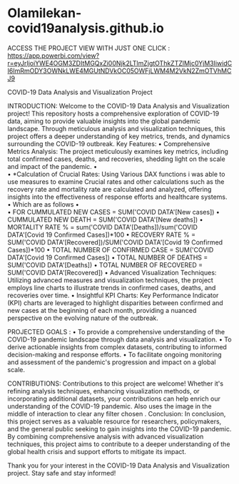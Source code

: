 # Olamilekan-covid19analysis.github.io

ACCESS THE PROJECT VIEW WITH JUST ONE CLICK : https://app.powerbi.com/view?r=eyJrIjoiYWE4OGM3ZDItMGQxZi00Njk2LTlmZjgtOThkZTZlMjc0YjM3IiwidCI6ImRmODY3OWNkLWE4MGUtNDVkOC05OWFjLWM4M2VkN2ZmOTVhMCJ9


COVID-19 Data Analysis and Visualization Project


INTRODUCTION: Welcome to the COVID-19 Data Analysis and Visualization project! This repository hosts a comprehensive exploration of COVID-19 data, aiming to provide valuable insights into the global pandemic landscape. Through meticulous analysis and visualization techniques, this project offers a deeper understanding of key metrics, trends, and dynamics surrounding the COVID-19 outbreak.
Key Features:
•	Comprehensive Metrics Analysis: The project meticulously examines key metrics, including total confirmed cases, deaths, and recoveries, shedding light on the scale and impact of the pandemic.
•	
•	*Calculation of Crucial Rates: Using Various DAX functions i was able to use measures to examine Crucial rates and other calculations such as the recovery rate and mortality rate are calculated and analyzed, offering insights into the effectiveness of response efforts and healthcare systems.
•	Which are as follows
•	
•	FOR CUMMULATED NEW CASES = SUM('COVID DATA'[New cases])
•	CUMMULATED NEW DEATH = SUM('COVID DATA'[New deaths])
•	MORTALITY RATE % = sum('COVID DATA'[Deaths])/sum('COVID DATA'[Covid 19 Confirmed Cases])*100
•	RECOVERY RATE % = SUM('COVID DATA'[Recovered])/SUM('COVID DATA'[Covid 19 Confirmed Cases])*100
•	TOTAL NUMBER OF CONFIRMED CASE = SUM('COVID DATA'[Covid 19 Confirmed Cases])
•	TOTAL NUMBER OF DEATHS = SUM('COVID DATA'[Deaths])
•	TOTAL NUMBER OF RECOVERED = SUM('COVID DATA'[Recovered])
•	Advanced Visualization Techniques: Utilizing advanced measures and visualization techniques, the project employs line charts to illustrate trends in confirmed cases, deaths, and recoveries over time.
•	Insightful KPI Charts: Key Performance Indicator (KPI) charts are leveraged to highlight disparities between confirmed and new cases at the beginning of each month, providing a nuanced perspective on the evolving nature of the outbreak.


PROJECTED GOALS :
•	To provide a comprehensive understanding of the COVID-19 pandemic landscape through data analysis and visualization.
•	To derive actionable insights from complex datasets, contributing to informed decision-making and response efforts.
•	To facilitate ongoing monitoring and assessment of the pandemic's progression and impact on a global scale.



CONTRIBUTIONS: Contributions to this project are welcome! Whether it's refining analysis techniques, enhancing visualization methods, or incorporating additional datasets, your contributions can help enrich our understanding of the COVID-19 pandemic.
Also uses the image in the middle of interaction to clear any filter chosen .
Conclusion: In conclusion, this project serves as a valuable resource for researchers, policymakers, and the general public seeking to gain insights into the COVID-19 pandemic. By combining comprehensive analysis with advanced visualization techniques, this project aims to contribute to a deeper understanding of the global health crisis and support efforts to mitigate its impact.



Thank you for your interest in the COVID-19 Data Analysis and Visualization project. Stay safe and stay informed!
